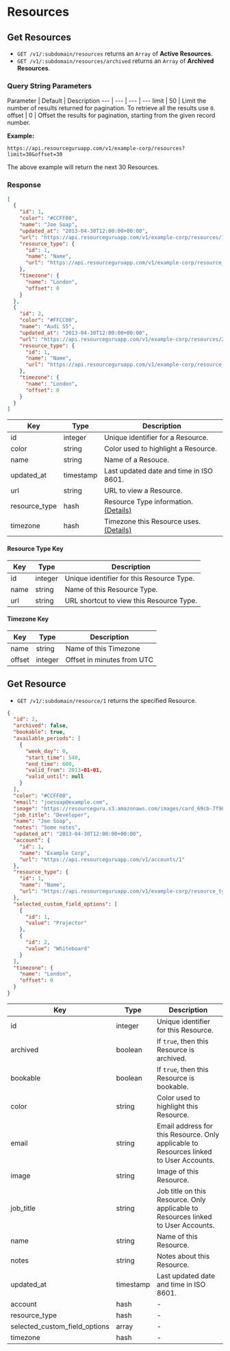 # Resources

## Get Resources

* `GET /v1/:subdomain/resources` returns an `Array` of **Active Resources**.
* `GET /v1/:subdomain/resources/archived` returns an `Array` of **Archived Resources**.

### Query String Parameters

Parameter | Default | Description
--- | --- | --- | ---
limit | 50 | Limit the number of results returned for pagination. To retrieve all the results use `0`.
offset | 0 | Offset the results for pagination, starting from the given record number.

**Example:**

```
https://api.resourceguruapp.com/v1/example-corp/resources?limit=30&offset=30
```

The above example will return the next 30 Resources.

### Response

```json
[
  {
    "id": 1,
    "color": "#CCFF00",
    "name": "Joe Soap",
    "updated_at": "2013-04-30T12:00:00+00:00",
    "url": "https://api.resourceguruapp.com/v1/example-corp/resources/1",
    "resource_type": {
      "id": 1,
      "name": "Name",
      "url": "https://api.resourceguruapp.com/v1/example-corp/resource_types/1"
    },
    "timezone": {
      "name": "London",
      "offset": 0
    }
  },
  {
    "id": 2,
    "color": "#FFCC00",
    "name": "Audi S5",
    "updated_at": "2013-04-30T12:00:00+00:00",
    "url": "https://api.resourceguruapp.com/v1/example-corp/resources/2",
    "resource_type": {
      "id": 1,
      "name": "Name",
      "url": "https://api.resourceguruapp.com/v1/example-corp/resource_types/1"
    },
    "timezone": {
      "name": "London",
      "offset": 0
    }
  }
]
```

Key | Type | Description
--- | --- | ---
id | integer | Unique identifier for a Resource.
color | string | Color used to highlight a Resource.
name | string | Name of a Resouce.
updated_at | timestamp | Last updated date and time in ISO 8601.
url | string | URL to view a Resource.
resource_type | hash | Resource Type information. [(Details)](#resource-type-key)
timezone | hash | Timezone this Resource uses. [(Details)](#timezone-key)

#### Resource Type Key

Key | Type | Description
--- | --- | ---
id | integer | Unique identifier for this Resource Type.
name | string | Name of this Resource Type.
url | string | URL shortcut to view this Resource Type.

#### Timezone Key

Key | Type | Description
--- | --- | ---
name | string | Name of this Timezone
offset | integer | Offset in minutes from UTC

## Get Resource

* `GET /v1/:subdomain/resource/1` returns the specified Resource.

```json
{
  "id": 2,
  "archived": false,
  "bookable": true,
  "available_periods": [
    {
      "week_day": 0,
      "start_time": 540,
      "end_time": 600,
      "valid_from": 2013-01-01,
      "valid_until": null
    }
  ],
  "color": "#CCFF00",
  "email": "joesoap@example.com",
  "image": "https://resourceguru.s3.amazonaws.com/images/card_69cb-7f96ae8b2e17.png",
  "job_title": "Developer",
  "name": "Joe Soap",
  "notes": "Some notes",
  "updated_at": "2013-04-30T12:00:00+00:00",
  "account": {
    "id": 1,
    "name": "Example Corp",
    "url": "https://api.resourceguruapp.com/v1/accounts/1"
  },
  "resource_type": {
    "id": 1,
    "name": "Name",
    "url": "https://api.resourceguruapp.com/v1/example-corp/resource_types/1"
  },
  "selected_custom_field_options": [
    {
      "id": 1,
      "value": "Projector"
    },
    {
      "id": 2,
      "value": "Whiteboard"
    }
  ],
  "timezone": {
    "name": "London",
    "offset": 0
  }
}
```

Key | Type | Description
--- | --- | ---
id | integer | Unique identifier for this Resource.
archived | boolean | If `true`, then this Resource is archived.
bookable | boolean | If `true`, then this Resource is bookable.
color | string | Color used to highlight this Resource.
email | string | Email address for this Resource. Only applicable to Resources linked to User Accounts.
image | string | Image of this Resource.
job_title | string | Job title on this Resource. Only applicable to Resources linked to User Accounts.
name | string | Name of this Resource.
notes | string | Notes about this Resource.
updated_at | timestamp | Last updated date and time in ISO 8601.
account | hash | -
resource_type | hash | -
selected_custom_field_options | array | -
timezone | hash | -

